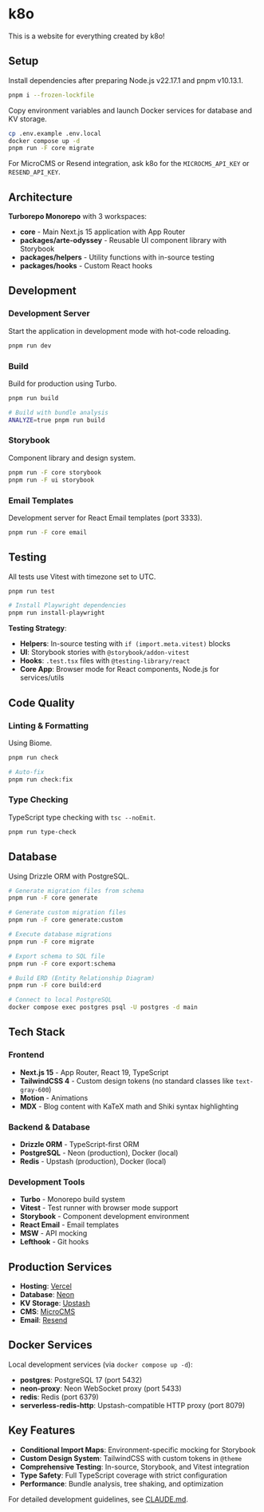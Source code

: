 # k8o

This is a website for everything created by k8o!

## Setup

Install dependencies after preparing Node.js v22.17.1 and pnpm v10.13.1.

```bash
pnpm i --frozen-lockfile
```

Copy environment variables and launch Docker services for database and KV storage.

```bash
cp .env.example .env.local
docker compose up -d
pnpm run -F core migrate
```

For MicroCMS or Resend integration, ask k8o for the `MICROCMS_API_KEY` or `RESEND_API_KEY`.

## Architecture

**Turborepo Monorepo** with 3 workspaces:

- **core** - Main Next.js 15 application with App Router
- **packages/arte-odyssey** - Reusable UI component library with Storybook
- **packages/helpers** - Utility functions with in-source testing
- **packages/hooks** - Custom React hooks

## Development

### Development Server

Start the application in development mode with hot-code reloading.

```bash
pnpm run dev
```

### Build

Build for production using Turbo.

```bash
pnpm run build

# Build with bundle analysis
ANALYZE=true pnpm run build
```

### Storybook

Component library and design system.

```bash
pnpm run -F core storybook
pnpm run -F ui storybook
```

### Email Templates

Development server for React Email templates (port 3333).

```bash
pnpm run -F core email
```

## Testing

All tests use Vitest with timezone set to UTC.

```bash
pnpm run test

# Install Playwright dependencies
pnpm run install-playwright
```

**Testing Strategy**:

- **Helpers**: In-source testing with `if (import.meta.vitest)` blocks
- **UI**: Storybook stories with `@storybook/addon-vitest`
- **Hooks**: `.test.tsx` files with `@testing-library/react`
- **Core App**: Browser mode for React components, Node.js for services/utils

## Code Quality

### Linting & Formatting

Using Biome.

```bash
pnpm run check

# Auto-fix
pnpm run check:fix
```

### Type Checking

TypeScript type checking with `tsc --noEmit`.

```bash
pnpm run type-check
```

## Database

Using Drizzle ORM with PostgreSQL.

```bash
# Generate migration files from schema
pnpm run -F core generate

# Generate custom migration files
pnpm run -F core generate:custom

# Execute database migrations
pnpm run -F core migrate

# Export schema to SQL file
pnpm run -F core export:schema

# Build ERD (Entity Relationship Diagram)
pnpm run -F core build:erd

# Connect to local PostgreSQL
docker compose exec postgres psql -U postgres -d main
```

## Tech Stack

### Frontend

- **Next.js 15** - App Router, React 19, TypeScript
- **TailwindCSS 4** - Custom design tokens (no standard classes like `text-gray-600`)
- **Motion** - Animations
- **MDX** - Blog content with KaTeX math and Shiki syntax highlighting

### Backend & Database

- **Drizzle ORM** - TypeScript-first ORM
- **PostgreSQL** - Neon (production), Docker (local)
- **Redis** - Upstash (production), Docker (local)

### Development Tools

- **Turbo** - Monorepo build system
- **Vitest** - Test runner with browser mode support
- **Storybook** - Component development environment
- **React Email** - Email templates
- **MSW** - API mocking
- **Lefthook** - Git hooks

## Production Services

- **Hosting**: [Vercel](https://vercel.com/k35o/k8o)
- **Database**: [Neon](https://console.neon.tech/app/projects/cool-king-69719941)
- **KV Storage**: [Upstash](https://console.upstash.com/vercel/kv/6ae3d043-1c14-4a5e-b4e2-18872bbd81bb)
- **CMS**: [MicroCMS](https://k35o.microcms.io)
- **Email**: [Resend](https://resend.com)

## Docker Services

Local development services (via `docker compose up -d`):

- **postgres**: PostgreSQL 17 (port 5432)
- **neon-proxy**: Neon WebSocket proxy (port 5433)
- **redis**: Redis (port 6379)
- **serverless-redis-http**: Upstash-compatible HTTP proxy (port 8079)

## Key Features

- **Conditional Import Maps**: Environment-specific mocking for Storybook
- **Custom Design System**: TailwindCSS with custom tokens in `@theme`
- **Comprehensive Testing**: In-source, Storybook, and Vitest integration
- **Type Safety**: Full TypeScript coverage with strict configuration
- **Performance**: Bundle analysis, tree shaking, and optimization

For detailed development guidelines, see [CLAUDE.md](./CLAUDE.md).
